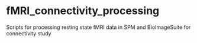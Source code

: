 # fMRI_connectivity_processing
Scripts for processing resting state fMRI data in SPM and BioImageSuite for connectivity study
